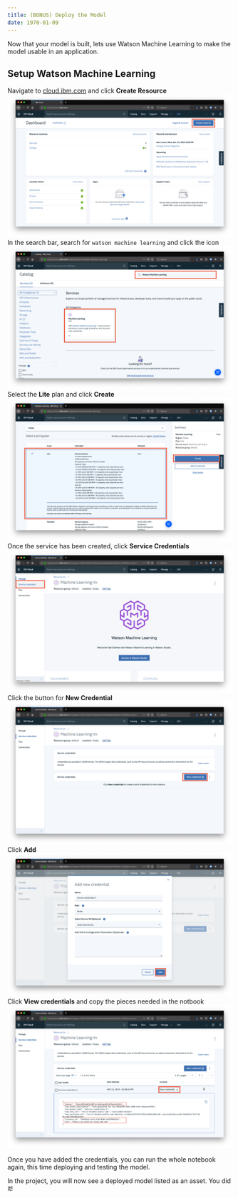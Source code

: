 ```yaml
---
title: (BONUS) Deploy the Model
date: 1970-01-09
---
```

Now that your model is built, lets use Watson Machine Learning to make the model usable in an application. 

##  Setup Watson Machine Learning
Navigate to [cloud.ibm.com](https://cloud.ibm.com/) and click **Create Resource**
![](assets/create-resource-cloud.png)
In the search bar, search for `watson machine learning` and click the icon
![](assets/select-wml.png)
Select the **Lite** plan and click **Create**
![](assets/create-wml.png)
Once the service has been created, click **Service Credentials**
![](assets/wml-service-cred.png)
Click the button for **New Credential**
![](assets/wml-new-cred.png)
Click **Add**
![](assets/wml-add-cred.png)
Click **View credentials** and copy the pieces needed in the notbook
![](assets/wml-view-cred.png)

Once you have added the credentials, you can run the whole notebook again, this time deploying and testing the model. 

In the project, you will now see a deployed model listed as an asset. You did it!